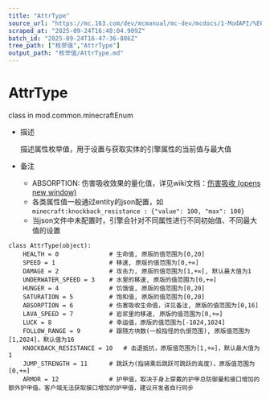 ```yaml
---
title: "AttrType"
source_url: "https://mc.163.com/dev/mcmanual/mc-dev/mcdocs/1-ModAPI/%E6%9E%9A%E4%B8%BE%E5%80%BC/AttrType.html"
scraped_at: "2025-09-24T16:48:04.909Z"
batch_id: "2025-09-24T16-47-36-886Z"
tree_path: ["枚举值","AttrType"]
output_path: "枚举值/AttrType.md"
---
```


#  AttrType

class in mod.common.minecraftEnum

*   描述
    
    描述属性枚举值，用于设置与获取实体的引擎属性的当前值与最大值
    
*   备注
    
    *   ABSORPTION: 伤害吸收效果的量化值，详见wiki文档：[伤害吸收 (opens new window)](https://zh.minecraft.wiki/w/%E4%BC%A4%E5%AE%B3%E5%90%B8%E6%94%B6)
    *   各类属性值一般通过entity的json配置，如`minecraft:knockback_resistance : {"value": 100, "max": 100}`
    *   当json文件中未配置时，引擎会针对不同属性进行不同初始值、不同最大值的设置

```
class AttrType(object):
	HEALTH = 0              # 生命值, 原版的值范围为[0,20]
	SPEED = 1               # 移速, 原版的值范围为[0,+∞]
	DAMAGE = 2              # 攻击力, 原版的值范围为[1,+∞], 默认最大值为1
	UNDERWATER_SPEED = 3    # 水里的移速, 原版的值范围为[0,+∞]
	HUNGER = 4              # 饥饿值, 原版的值范围为[0,20]
	SATURATION = 5          # 饱和值, 原版的值范围为[0,20]
	ABSORPTION = 6          # 伤害吸收生命值，详见备注, 原版的值范围为[0,16]
	LAVA_SPEED = 7          # 岩浆里的移速, 原版的值范围为[0,+∞]
	LUCK = 8                # 幸运值，原版的值范围为[-1024,1024]
	FOLLOW_RANGE = 9		# 跟随方块数(一般指怪的仇恨范围), 原版值范围为[1,2024]，默认值为16
	KNOCKBACK_RESISTANCE = 10	# 击退抵抗，原版值范围为[1,+∞]，默认最大值为1
	JUMP_STRENGTH = 11		# 跳跃力(指骑乘后跳跃可跳跃的高度)，原版值范围为[0,+∞]
	ARMOR = 12				# 护甲值，取决于身上穿戴的护甲总防御量和接口增加的额外护甲值。客户端无法获取接口增加的护甲值，建议开发者自行同步


```